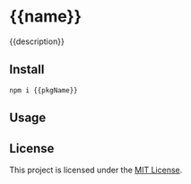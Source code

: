 <!--
[![Build Status](https://travis-ci.com/{{githubUser}}/{{name}}.svg?branch=master)](https://travis-ci.com/{{githubUser}}/{{name}})
[![Commitizen friendly](https://img.shields.io/badge/commitizen-friendly-brightgreen.svg)](http://commitizen.github.io/cz-cli/)
[![semantic-release](https://img.shields.io/badge/%20%20%F0%9F%93%A6%F0%9F%9A%80-semantic--release-e10079.svg)](https://github.com/semantic-release/semantic-release)
[![codecov](https://codecov.io/gh/{{githubUser}}/{{name}}/branch/master/graph/badge.svg)](https://codecov.io/gh/{{githubUser}}/{{name}})
![Dependency status](https://img.shields.io/david/{{githubUser}}/{{name}}.svg)

[![NPM](https://nodei.co/npm/{{name}}.png?downloads=true&downloadRank=true&stars=true)](https://nodei.co/npm/{{name}}/)
-->

# {{name}}

{{description}}

## Install 

```
npm i {{pkgName}}
```

## Usage 

## License

This project is licensed under the [MIT License](LICENSE).
